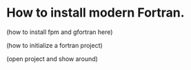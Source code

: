# How to install modern Fortran.

(how to install fpm and gfortran here)

(how to initialize a fortran project)

(open project and show around)
